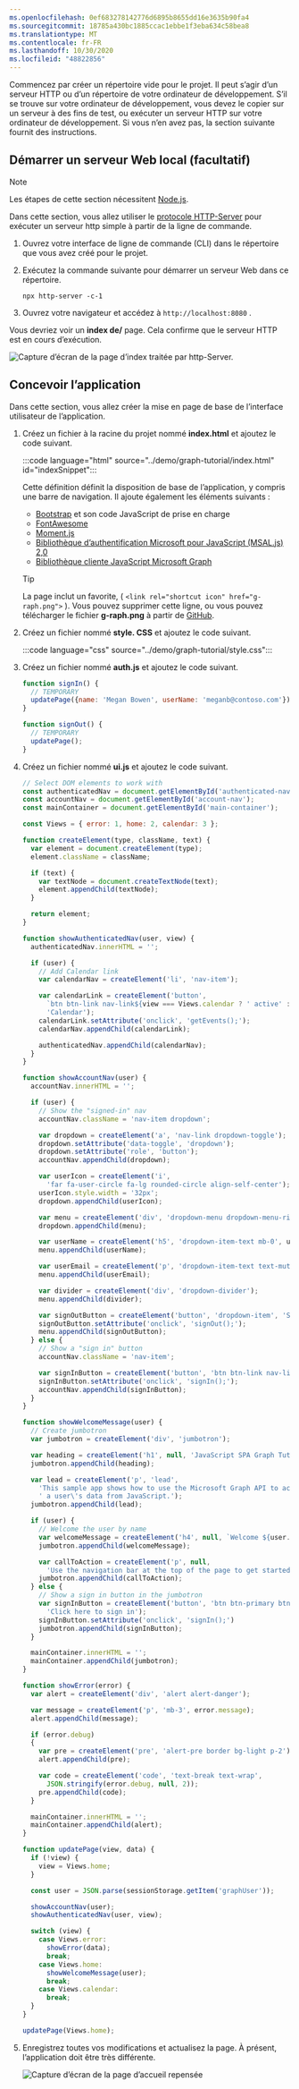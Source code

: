 ```yaml
---
ms.openlocfilehash: 0ef683278142776d6895b8655dd16e3635b90fa4
ms.sourcegitcommit: 18785a430bc1885ccac1ebbe1f3eba634c58bea8
ms.translationtype: MT
ms.contentlocale: fr-FR
ms.lasthandoff: 10/30/2020
ms.locfileid: "48822856"
---
```

<!-- markdownlint-disable MD002 MD041 -->

Commencez par créer un répertoire vide pour le projet. Il peut s’agir d’un serveur HTTP ou d’un répertoire de votre ordinateur de développement. S’il se trouve sur votre ordinateur de développement, vous devez le copier sur un serveur à des fins de test, ou exécuter un serveur HTTP sur votre ordinateur de développement. Si vous n’en avez pas, la section suivante fournit des instructions.

## <a name="start-a-local-web-server-optional"></a>Démarrer un serveur Web local (facultatif)

> [!NOTE]
> Les étapes de cette section nécessitent [Node.js](https://nodejs.org).

Dans cette section, vous allez utiliser le [protocole HTTP-Server](https://www.npmjs.com/package/http-server) pour exécuter un serveur http simple à partir de la ligne de commande.

1. Ouvrez votre interface de ligne de commande (CLI) dans le répertoire que vous avez créé pour le projet.
1. Exécutez la commande suivante pour démarrer un serveur Web dans ce répertoire.

    ```Shell
    npx http-server -c-1
    ```

1. Ouvrez votre navigateur et accédez à `http://localhost:8080` .

Vous devriez voir un **index de/** page. Cela confirme que le serveur HTTP est en cours d’exécution.

![Capture d’écran de la page d’index traitée par http-Server.](images/run-web-server.png)

## <a name="design-the-app"></a>Concevoir l’application

Dans cette section, vous allez créer la mise en page de base de l’interface utilisateur de l’application.

1. Créez un fichier à la racine du projet nommé **index.html** et ajoutez le code suivant.

    :::code language="html" source="../demo/graph-tutorial/index.html" id="indexSnippet":::

    Cette définition définit la disposition de base de l’application, y compris une barre de navigation. Il ajoute également les éléments suivants :

    - [Bootstrap](https://getbootstrap.com/) et son code JavaScript de prise en charge
    - [FontAwesome](https://fontawesome.com/)
    - [Moment.js](https://momentjs.com/)
    - [Bibliothèque d’authentification Microsoft pour JavaScript (MSAL.js) 2,0](https://github.com/AzureAD/microsoft-authentication-library-for-js/tree/dev/lib/msal-browser)
    - [Bibliothèque cliente JavaScript Microsoft Graph](https://github.com/microsoftgraph/msgraph-sdk-javascript)

    > [!TIP]
    > La page inclut un favorite, ( `<link rel="shortcut icon" href="g-raph.png">` ). Vous pouvez supprimer cette ligne, ou vous pouvez télécharger le fichier **g-raph.png** à partir de [GitHub](https://github.com/microsoftgraph/g-raph).

1. Créez un fichier nommé **style. CSS** et ajoutez le code suivant.

    :::code language="css" source="../demo/graph-tutorial/style.css":::

1. Créez un fichier nommé **auth.js** et ajoutez le code suivant.

    ```javascript
    function signIn() {
      // TEMPORARY
      updatePage({name: 'Megan Bowen', userName: 'meganb@contoso.com'});
    }

    function signOut() {
      // TEMPORARY
      updatePage();
    }
    ```

1. Créez un fichier nommé **ui.js** et ajoutez le code suivant.

    ```javascript
    // Select DOM elements to work with
    const authenticatedNav = document.getElementById('authenticated-nav');
    const accountNav = document.getElementById('account-nav');
    const mainContainer = document.getElementById('main-container');

    const Views = { error: 1, home: 2, calendar: 3 };

    function createElement(type, className, text) {
      var element = document.createElement(type);
      element.className = className;

      if (text) {
        var textNode = document.createTextNode(text);
        element.appendChild(textNode);
      }

      return element;
    }

    function showAuthenticatedNav(user, view) {
      authenticatedNav.innerHTML = '';

      if (user) {
        // Add Calendar link
        var calendarNav = createElement('li', 'nav-item');

        var calendarLink = createElement('button',
          `btn btn-link nav-link${view === Views.calendar ? ' active' : '' }`,
          'Calendar');
        calendarLink.setAttribute('onclick', 'getEvents();');
        calendarNav.appendChild(calendarLink);

        authenticatedNav.appendChild(calendarNav);
      }
    }

    function showAccountNav(user) {
      accountNav.innerHTML = '';

      if (user) {
        // Show the "signed-in" nav
        accountNav.className = 'nav-item dropdown';

        var dropdown = createElement('a', 'nav-link dropdown-toggle');
        dropdown.setAttribute('data-toggle', 'dropdown');
        dropdown.setAttribute('role', 'button');
        accountNav.appendChild(dropdown);

        var userIcon = createElement('i',
          'far fa-user-circle fa-lg rounded-circle align-self-center');
        userIcon.style.width = '32px';
        dropdown.appendChild(userIcon);

        var menu = createElement('div', 'dropdown-menu dropdown-menu-right');
        dropdown.appendChild(menu);

        var userName = createElement('h5', 'dropdown-item-text mb-0', user.displayName);
        menu.appendChild(userName);

        var userEmail = createElement('p', 'dropdown-item-text text-muted mb-0', user.mail || user.userPrincipalName);
        menu.appendChild(userEmail);

        var divider = createElement('div', 'dropdown-divider');
        menu.appendChild(divider);

        var signOutButton = createElement('button', 'dropdown-item', 'Sign out');
        signOutButton.setAttribute('onclick', 'signOut();');
        menu.appendChild(signOutButton);
      } else {
        // Show a "sign in" button
        accountNav.className = 'nav-item';

        var signInButton = createElement('button', 'btn btn-link nav-link', 'Sign in');
        signInButton.setAttribute('onclick', 'signIn();');
        accountNav.appendChild(signInButton);
      }
    }

    function showWelcomeMessage(user) {
      // Create jumbotron
      var jumbotron = createElement('div', 'jumbotron');

      var heading = createElement('h1', null, 'JavaScript SPA Graph Tutorial');
      jumbotron.appendChild(heading);

      var lead = createElement('p', 'lead',
        'This sample app shows how to use the Microsoft Graph API to access' +
        ' a user\'s data from JavaScript.');
      jumbotron.appendChild(lead);

      if (user) {
        // Welcome the user by name
        var welcomeMessage = createElement('h4', null, `Welcome ${user.displayName}!`);
        jumbotron.appendChild(welcomeMessage);

        var callToAction = createElement('p', null,
          'Use the navigation bar at the top of the page to get started.');
        jumbotron.appendChild(callToAction);
      } else {
        // Show a sign in button in the jumbotron
        var signInButton = createElement('button', 'btn btn-primary btn-large',
          'Click here to sign in');
        signInButton.setAttribute('onclick', 'signIn();')
        jumbotron.appendChild(signInButton);
      }

      mainContainer.innerHTML = '';
      mainContainer.appendChild(jumbotron);
    }

    function showError(error) {
      var alert = createElement('div', 'alert alert-danger');

      var message = createElement('p', 'mb-3', error.message);
      alert.appendChild(message);

      if (error.debug)
      {
        var pre = createElement('pre', 'alert-pre border bg-light p-2');
        alert.appendChild(pre);

        var code = createElement('code', 'text-break text-wrap',
          JSON.stringify(error.debug, null, 2));
        pre.appendChild(code);
      }

      mainContainer.innerHTML = '';
      mainContainer.appendChild(alert);
    }

    function updatePage(view, data) {
      if (!view) {
        view = Views.home;
      }

      const user = JSON.parse(sessionStorage.getItem('graphUser'));

      showAccountNav(user);
      showAuthenticatedNav(user, view);

      switch (view) {
        case Views.error:
          showError(data);
          break;
        case Views.home:
          showWelcomeMessage(user);
          break;
        case Views.calendar:
          break;
      }
    }

    updatePage(Views.home);
    ```

1. Enregistrez toutes vos modifications et actualisez la page. À présent, l’application doit être très différente.

    ![Capture d’écran de la page d’accueil repensée](images/app-layout.png)
